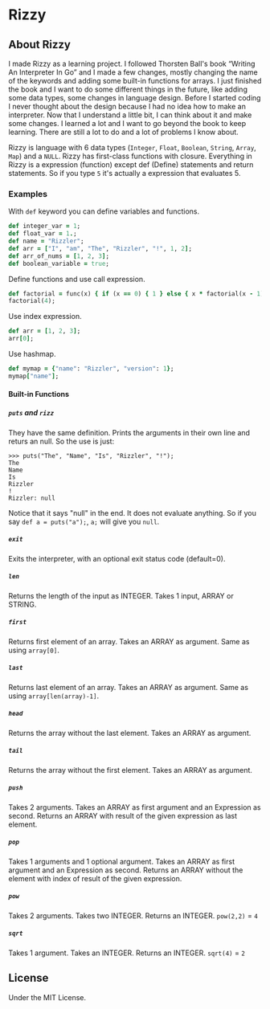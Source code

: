 # Rizzy

## About Rizzy 

I made Rizzy as a learning project. I followed Thorsten Ball's book “Writing An Interpreter In Go” and I made a few changes, mostly changing the name of the keywords and adding some built-in functions for arrays. I just finished the book and I want to do some different things in the future, like adding some data types, some changes in language design. Before I started coding I never thought about the design because I had no idea how to make an interpreter. Now that I understand a little bit, I can think about it and make some changes. I learned a lot and I want to go beyond the book to keep learning. There are still a lot to do and a lot of problems I know about.

Rizzy is language with 6 data types (`Integer`, `Float`, `Boolean`, `String`, `Array`, `Map`) and a `NULL`. Rizzy has first-class functions with closure. Everything in Rizzy is a expression (function) except def (Define) statements and return statements. So if you type `5` it's actually a expression that evaluates 5. 

### Examples

With `def` keyword you can define variables and functions. 

```rb
def integer_var = 1;
def float_var = 1.;
def name = "Rizzler";
def arr = ["I", "am", "The", "Rizzler", "!", 1, 2];
def arr_of_nums = [1, 2, 3];
def boolean_variable = true;
```

Define functions and use call expression.

```rb
def factorial = func(x) { if (x == 0) { 1 } else { x * factorial(x - 1) } };
factorial(4);
```

Use index expression.

```rb
def arr = [1, 2, 3];
arr[0];
```

Use hashmap.

```rb
def mymap = {"name": "Rizzler", "version": 1};
mymap["name"];
```

#### Built-in Functions

##### `puts` and `rizz`

They have the same definition.
Prints the arguments in their own line and returs an null. So the use is just:

```
>>> puts("The", "Name", "Is", "Rizzler", "!");
The
Name
Is
Rizzler
!
Rizzler: null
```

Notice that it says "null" in the end. It does not evaluate anything. So if you say `def a = puts("a");`, `a;` will give you `null`.

##### `exit`

Exits the interpreter, with an optional exit status code (default=0).


##### `len`

Returns the length of the input as INTEGER. Takes 1 input, ARRAY or STRING.


##### `first`

Returns first element of an array. Takes an ARRAY as argument. Same as using `array[0]`.


##### `last`

Returns last element of an array. Takes an ARRAY as argument. Same as using `array[len(array)-1]`.

##### `head`

Returns the array without the last element. Takes an ARRAY as argument. 


##### `tail`

Returns the array without the first element. Takes an ARRAY as argument. 


##### `push`

Takes 2 arguments. Takes an ARRAY as first argument and an Expression as second. Returns an ARRAY with result of the given expression as last element.


##### `pop`

Takes 1 arguments and 1 optional argument. Takes an ARRAY as first argument and an Expression as second. Returns an ARRAY without the element with index of result of the given expression.

##### `pow`

Takes 2 arguments. Takes two INTEGER. Returns an INTEGER. `pow(2,2)` = `4`

##### `sqrt`

Takes 1 argument. Takes an INTEGER. Returns an INTEGER. `sqrt(4)` = `2`

## License

Under the MIT License.